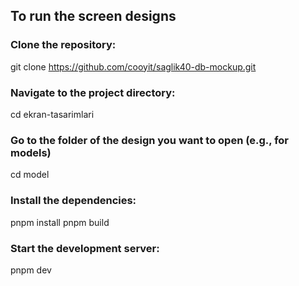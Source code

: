## To run the screen designs

### Clone the repository:

git clone https://github.com/cooyit/saglik40-db-mockup.git


### Navigate to the project directory:
cd ekran-tasarimlari

### Go to the folder of the design you want to open (e.g., for models)

cd model

### Install the dependencies:

pnpm install
pnpm build

### Start the development server:

pnpm dev
